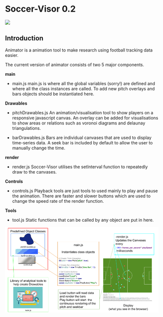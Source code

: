 # Soccer-Visor 0.2

![](soccer-visor-dashboard.png)

## Introduction

Animator is a animation tool to make research using football tracking data easier.

The current version of animator consists of two 5 major components.

**main**

- main.js
    main.js is where all the global variables (sorry!) are defined and where all the class instances are called. To add new pitch overlays and bars objects should be instantiated here.

**Drawables**

- pitchDrawables.js
    An animation/visualisation tool to show players on a responsive javascript canvas. An overlay can be added for visualisations to show areas or relations such as voronoi diagrams and delaunay triangulations.

- barDrawables.js
    Bars are individual canvases that are used to display time-series data. A seek bar is included by default to allow the user to manually change the time.

**render**

- render.js
    Soccer-Visor utilises the setInterval function to repeatedly draw to the canvases.

**Controls**

- controls.js
    Playback tools are just tools to used mainly to play and pause the animation. There are faster and slower buttons which are used to change the speed rate of the render function.

**Tools**

- tool.js
    Static functions that can be called by any object are put in here.

![](soccer-visor-overview.png)



